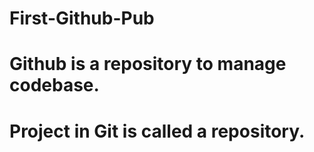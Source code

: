 # First-Github-Pub
# Github is a repository to manage codebase.
# Project in Git is called a repository.
